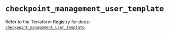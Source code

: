 # `checkpoint_management_user_template`

Refer to the Terraform Registry for docs: [`checkpoint_management_user_template`](https://registry.terraform.io/providers/checkpointsw/checkpoint/2.11.0/docs/resources/management_user_template).
